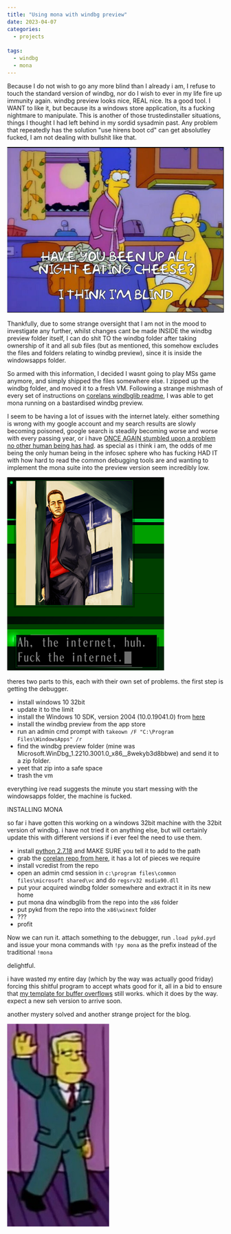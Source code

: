 ```yaml
---
title: "Using mona with windbg preview"
date: 2023-04-07
categories:
  - projects
  
tags:
  - windbg
  - mona
---
```

Because I do not wish to go any more blind than I already i am, I refuse to touch the standard version of windbg, nor do I wish to ever in my life fire up immunity again. windbg preview looks nice, REAL nice. Its a good tool. I WANT to like it, but because its a windows store application, its a fucking nightmare to manipulate. This is another of those trustedinstaller situations, things I thought I had left behind in my sordid sysadmin past. Any problem that repeatedly has the solution "use hirens boot cd" can get absolutley fucked, I am not dealing with bullshit like that.

![blind](/assets/images/mona/cheese.png)

Thankfully, due to some strange oversight that I am not in the mood to investigate any further, whilst changes cant be made INSIDE the windbg preview folder itself, I can do shit TO the windbg folder after taking ownership of it and all sub files (but as mentioned, this somehow excludes the files and folders relating to windbg preview), since it is inside the windowsapps folder. 

So armed with this information, I decided I wasnt going to play MSs game anymore, and simply shipped the files somewhere else. I zipped up the windbg folder, and moved it to a fresh VM. Following a strange mishmash of every set of instructions on [corelans windbglib readme](https://github.com/corelan/windbglib), I was able to get mona running on a bastardised windbg preview.

I seem to be having a lot of issues with the internet lately. either something is wrong with my google account and my search results are slowly becoming poisoned, google search is steadily becoming worse and worse with every passing year, or i have [ONCE AGAIN stumbled upon a problem no other human being has had](https://onecloudemoji.github.io/projects/model-location/). as special as i think i am, the odds of me being the only human being in the infosec sphere who has fucking HAD IT with how hard to read the common debugging tools are and wanting to implement the mona suite into the preview version seem incredibly low. 

![internet](/assets/images/mona/internet.png)

theres two parts to this, each with their own set of problems. the first step is getting the debugger.

- install windows 10 32bit
- update it to the limit
- install the Windows 10 SDK, version 2004 (10.0.19041.0) from [here](https://go.microsoft.com/fwlink/?linkid=2120735)
- install the windbg preview from the app store
- run an admin cmd prompt with ````takeown /F "C:\Program Files\WindowsApps" /r````
- find the windbg preview folder (mine was Microsoft.WinDbg_1.2210.3001.0_x86__8wekyb3d8bbwe) and send it to a zip folder.
- yeet that zip into a safe space
- trash the vm

everything ive read suggests the minute you start messing with the windowsapps folder, the machine is fucked.

INSTALLING MONA

so far i have gotten this working on a windows 32bit machine with the 32bit version of windbg. i have not tried it on anything else, but will certainly update this with different versions if i ever feel the need to use them.

- install [python 2.7.18](https://www.python.org/downloads/release/python-2718/) and MAKE SURE you tell it to add to the path
- grab the [corelan repo from here](https://github.com/corelan/windbglib), it has a lot of pieces we require 
- install vcredist from the repo
- open an admin cmd session in ````c:\program files\common files\microsoft shared\vc```` and do ````regsrv32 msdia90.dll````
- put your acquired windbg folder somewhere and extract it in its new home
- put mona dna windbglib from the repo into the ````x86```` folder
- put pykd from the repo into the ````x86\winext```` folder
- ???
- profit


Now we can run it. attach something to the debugger, run ````.load pykd.pyd```` and issue your mona commands with ````!py mona```` as the prefix instead of the traditional ````!mona````


delightful.

i have wasted my entire day (which by the way was actually good friday) forcing this shitful program to accept whats good for it, all in a bid to ensure that [my template for buffer overflows](https://github.com/onecloudemoji/BOF-Template) still works. which it does by the way. expect a new seh version to arrive soon.

another mystery solved and another strange project for the blog.

![wolfcastle](/assets/images/fable/mcbain.jpg)
